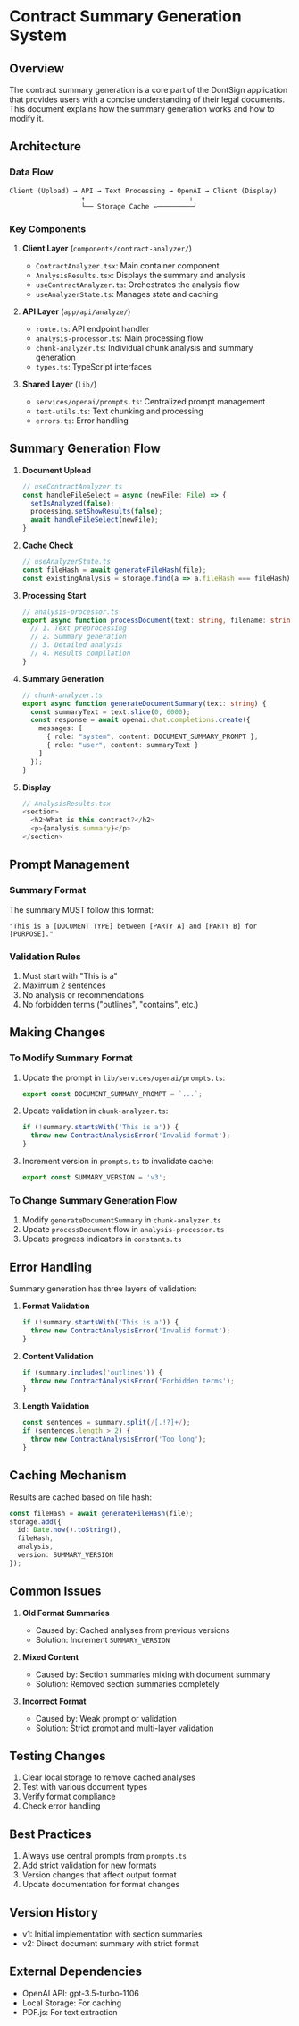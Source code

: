 # Contract Summary Generation System

## Overview
The contract summary generation is a core part of the DontSign application that provides users with a concise understanding of their legal documents. This document explains how the summary generation works and how to modify it.

## Architecture

### Data Flow
```
Client (Upload) → API → Text Processing → OpenAI → Client (Display)
                  ↑                          ↓
                  └── Storage Cache ←─────────┘
```

### Key Components

1. **Client Layer** (`components/contract-analyzer/`)
   - `ContractAnalyzer.tsx`: Main container component
   - `AnalysisResults.tsx`: Displays the summary and analysis
   - `useContractAnalyzer.ts`: Orchestrates the analysis flow
   - `useAnalyzerState.ts`: Manages state and caching

2. **API Layer** (`app/api/analyze/`)
   - `route.ts`: API endpoint handler
   - `analysis-processor.ts`: Main processing flow
   - `chunk-analyzer.ts`: Individual chunk analysis and summary generation
   - `types.ts`: TypeScript interfaces

3. **Shared Layer** (`lib/`)
   - `services/openai/prompts.ts`: Centralized prompt management
   - `text-utils.ts`: Text chunking and processing
   - `errors.ts`: Error handling

## Summary Generation Flow

1. **Document Upload**
   ```typescript
   // useContractAnalyzer.ts
   const handleFileSelect = async (newFile: File) => {
     setIsAnalyzed(false);
     processing.setShowResults(false);
     await handleFileSelect(newFile);
   }
   ```

2. **Cache Check**
   ```typescript
   // useAnalyzerState.ts
   const fileHash = await generateFileHash(file);
   const existingAnalysis = storage.find(a => a.fileHash === fileHash);
   ```

3. **Processing Start**
   ```typescript
   // analysis-processor.ts
   export async function processDocument(text: string, filename: string) {
     // 1. Text preprocessing
     // 2. Summary generation
     // 3. Detailed analysis
     // 4. Results compilation
   }
   ```

4. **Summary Generation**
   ```typescript
   // chunk-analyzer.ts
   export async function generateDocumentSummary(text: string) {
     const summaryText = text.slice(0, 6000);
     const response = await openai.chat.completions.create({
       messages: [
         { role: "system", content: DOCUMENT_SUMMARY_PROMPT },
         { role: "user", content: summaryText }
       ]
     });
   }
   ```

5. **Display**
   ```typescript
   // AnalysisResults.tsx
   <section>
     <h2>What is this contract?</h2>
     <p>{analysis.summary}</p>
   </section>
   ```

## Prompt Management

### Summary Format
The summary MUST follow this format:
```
"This is a [DOCUMENT TYPE] between [PARTY A] and [PARTY B] for [PURPOSE]."
```

### Validation Rules
1. Must start with "This is a"
2. Maximum 2 sentences
3. No analysis or recommendations
4. No forbidden terms ("outlines", "contains", etc.)

## Making Changes

### To Modify Summary Format

1. Update the prompt in `lib/services/openai/prompts.ts`:
   ```typescript
   export const DOCUMENT_SUMMARY_PROMPT = `...`;
   ```

2. Update validation in `chunk-analyzer.ts`:
   ```typescript
   if (!summary.startsWith('This is a')) {
     throw new ContractAnalysisError('Invalid format');
   }
   ```

3. Increment version in `prompts.ts` to invalidate cache:
   ```typescript
   export const SUMMARY_VERSION = 'v3';
   ```

### To Change Summary Generation Flow

1. Modify `generateDocumentSummary` in `chunk-analyzer.ts`
2. Update `processDocument` flow in `analysis-processor.ts`
3. Update progress indicators in `constants.ts`

## Error Handling

Summary generation has three layers of validation:

1. **Format Validation**
   ```typescript
   if (!summary.startsWith('This is a')) {
     throw new ContractAnalysisError('Invalid format');
   }
   ```

2. **Content Validation**
   ```typescript
   if (summary.includes('outlines')) {
     throw new ContractAnalysisError('Forbidden terms');
   }
   ```

3. **Length Validation**
   ```typescript
   const sentences = summary.split(/[.!?]+/);
   if (sentences.length > 2) {
     throw new ContractAnalysisError('Too long');
   }
   ```

## Caching Mechanism

Results are cached based on file hash:
```typescript
const fileHash = await generateFileHash(file);
storage.add({
  id: Date.now().toString(),
  fileHash,
  analysis,
  version: SUMMARY_VERSION
});
```

## Common Issues

1. **Old Format Summaries**
   - Caused by: Cached analyses from previous versions
   - Solution: Increment `SUMMARY_VERSION`

2. **Mixed Content**
   - Caused by: Section summaries mixing with document summary
   - Solution: Removed section summaries completely

3. **Incorrect Format**
   - Caused by: Weak prompt or validation
   - Solution: Strict prompt and multi-layer validation

## Testing Changes

1. Clear local storage to remove cached analyses
2. Test with various document types
3. Verify format compliance
4. Check error handling

## Best Practices

1. Always use central prompts from `prompts.ts`
2. Add strict validation for new formats
3. Version changes that affect output format
4. Update documentation for format changes

## Version History

- v1: Initial implementation with section summaries
- v2: Direct document summary with strict format

## External Dependencies

- OpenAI API: gpt-3.5-turbo-1106
- Local Storage: For caching
- PDF.js: For text extraction